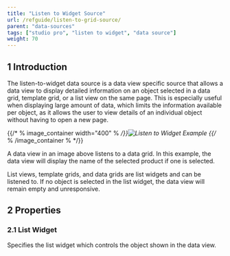 ```yaml
---
title: "Listen to Widget Source"
url: /refguide/listen-to-grid-source/
parent: "data-sources"
tags: ["studio pro", "listen to widget", "data source"]
weight: 70
---
```


## 1 Introduction

The listen-to-widget data source is a data view specific source that allows a data view to display detailed information on an object selected in a data grid, template grid, or a list view on the same page. This is especially useful when displaying large amount of data, which limits the information available per object, as it allows the user to view details of an individual object without having to open a new page.

{{/* % image_container width="400" % */}}![Listen to Widget Example](/attachments/refguide/modeling/pages/data-widgets/data-sources/listen-to-grid-source/listen-to-widget-example.jpg)
{{/* % /image_container % */}}

A data view in an image above listens to a data grid. In this example, the data view will display the name of the selected product if one is selected.

List views, template grids, and data grids are list widgets and can be listened to. If no object is selected in the list widget, the data view will remain empty and unresponsive.

## 2 Properties

### 2.1 List Widget

Specifies the list widget which controls the object shown in the data view.
